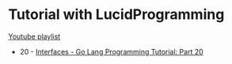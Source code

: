 # Tutorial with LucidProgramming

[Youtube playlist](https://www.youtube.com/watch?v=mbW0oQq5NLQ&list=PL5tcWHG-UPH0jOCtEIpDNpbwOnhc6h9Om)

- 20 - [Interfaces - Go Lang Programming Tutorial: Part 20](https://www.youtube.com/watch?v=EGRXKV6j-v0)
